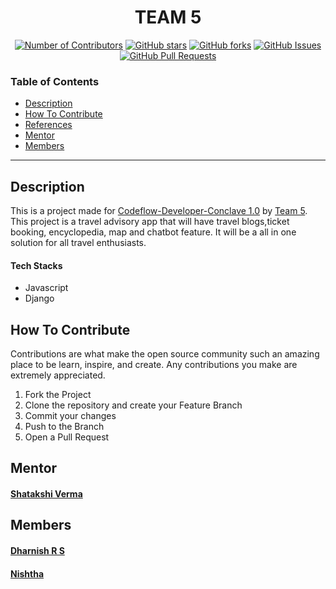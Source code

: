 <h1 align="center"> TEAM 5</h1>

<div align="center">
  
  [![Number of Contributors](https://img.shields.io/github/contributors/CodeFlow201/Team-5)](https://github.com/CodeFlow201/Team-5/graphs/contributors)
  [![GitHub stars](https://img.shields.io/github/stars/CodeFlow201/Team-5)](https://github.com/CodeFlow201/Team-5/stargazers)
  [![GitHub forks](https://img.shields.io/github/forks/CodeFlow201/Team-5)](https://github.com/CodeFlow201/Team-5/network)
  [![GitHub Issues](https://img.shields.io/github/issues/CodeFlow201/Team-5)](https://github.com/CodeFlow201/Team-5/issues)
  [![GitHub Pull Requests](https://img.shields.io/github/issues-pr/kylelobo/The-Documentation-Compendium.svg)](https://github.com/CodeFlow201/Team-5/pulls)

</div>

### Table of Contents

- [Description](#description)
- [How To Contribute](#how-to-contribute)
- [References](#references)
- [Mentor](#mentor)
- [Members](#members)

---

## Description

This is a project made for [Codeflow-Developer-Conclave 1.0](https://user-images.githubusercontent.com/56452820/134432144-9672c5c2-7ce3-4d98-aef5-81b4577b2930.png) by [Team 5](https://github.com/CodeFlow201/Team-5). This project is a travel advisory app that will have travel blogs,ticket booking, encyclopedia, map and chatbot feature. It will be a all in one solution for all travel enthusiasts.

#### Tech Stacks

- Javascript
- Django

## How To Contribute

Contributions are what make the open source community such an amazing place to be learn, inspire, and create. Any contributions you make are extremely appreciated.

1. Fork the Project
2. Clone the repository and create your Feature Branch
3. Commit your changes
4. Push to the Branch 
5. Open a Pull Request


## Mentor

 #### [Shatakshi Verma](https://github.com/Shatakshi-verma)
 
## Members

 #### [Dharnish R S](https://github.com/VijayHitler)
 #### [Nishtha](https://github.com/Nishtha-Goyal)


